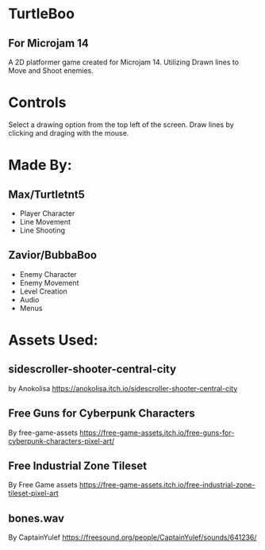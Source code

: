 # TurtleBoo
## For Microjam 14

A 2D platformer game created for Microjam 14. Utilizing Drawn lines to Move and Shoot enemies.

# Controls
Select a drawing option from the top left of the screen. 
Draw lines by clicking and draging with the mouse. 


# Made By:
## Max/Turtletnt5
* Player Character
* Line Movement
* Line Shooting

## Zavior/BubbaBoo
* Enemy Character
* Enemy Movement
* Level Creation
* Audio
* Menus



# Assets Used:

## sidescroller-shooter-central-city
by Anokolisa
https://anokolisa.itch.io/sidescroller-shooter-central-city


## Free Guns for Cyberpunk Characters
By free-game-assets
https://free-game-assets.itch.io/free-guns-for-cyberpunk-characters-pixel-art/

## Free Industrial Zone Tileset
By Free Game assets
https://free-game-assets.itch.io/free-industrial-zone-tileset-pixel-art

## bones.wav
By CaptainYulef
https://freesound.org/people/CaptainYulef/sounds/641236/